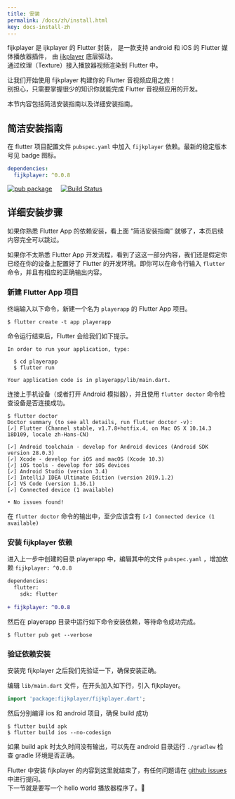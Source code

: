 ```yaml
---
title: 安装
permalink: /docs/zh/install.html
key: docs-install-zh
---
```



fijkplayer 是 ijkplayer 的 Flutter 封装， 是一款支持 android 和 iOS 的 Flutter 媒体播放器插件，
由 [ijkplayer](https://github.com/befovy/ijkplayer) 底层驱动。  
通过纹理（Texture）接入播放器视频渲染到 Flutter 中。  

让我们开始使用 fijkplayer 构建你的 Flutter 音视频应用之旅！  
别担心，只需要掌握很少的知识你就能完成 Flutter 音视频应用的开发。

本节内容包括简洁安装指南以及详细安装指南。

## 简洁安装指南

在 flutter 项目配置文件 `pubspec.yaml` 中加入 `fijkplayer` 依赖。最新的稳定版本号见 badge 图标。

```yaml
dependencies:
  fijkplayer: ^0.0.8
```

[![pub package](https://img.shields.io/pub/v/fijkplayer.svg)](https://pub.dartlang.org/packages/fijkplayer) &nbsp; &nbsp;
[![Build Status](https://travis-ci.org/befovy/fijkplayer.svg?branch=master)](https://travis-ci.org/befovy/fijkplayer) &nbsp; &nbsp; 

## 详细安装步骤

如果你熟悉 Flutter App 的依赖安装，看上面 “简洁安装指南” 就够了，本页后续内容完全可以跳过。


如果你不太熟悉 Flutter App 开发流程，看到了这这一部分内容，我们还是假定你已经在你的设备上配置好了 Flutter 的开发环境。即你可以在命令行输入 `flutter` 命令，并且有相应的正确输出内容。


### 新建 Flutter App 项目


终端输入以下命令，新建一个名为 `playerapp` 的 Flutter App 项目。
```
$ flutter create -t app playerapp
```
命令运行结束后，Flutter 会给我们如下提示。
```
In order to run your application, type:

  $ cd playerapp
  $ flutter run

Your application code is in playerapp/lib/main.dart.
```


连接上手机设备（或者打开 Android 模拟器），并且使用 `flutter doctor` 命令检查设备是否连接成功。


```
$ flutter doctor
Doctor summary (to see all details, run flutter doctor -v):
[✓] Flutter (Channel stable, v1.7.8+hotfix.4, on Mac OS X 10.14.3 18D109, locale zh-Hans-CN)

[✓] Android toolchain - develop for Android devices (Android SDK version 28.0.3)
[✓] Xcode - develop for iOS and macOS (Xcode 10.3)
[✓] iOS tools - develop for iOS devices
[✓] Android Studio (version 3.4)
[✓] IntelliJ IDEA Ultimate Edition (version 2019.1.2)
[✓] VS Code (version 1.36.1)
[✓] Connected device (1 available)

• No issues found!
```

在 `flutter doctor` 命令的输出中，至少应该含有 `[✓] Connected device (1 available)`


### 安装 fijkplayer 依赖

进入上一步中创建的目录 playerapp 中，编辑其中的文件 `pubspec.yaml` ，增加依赖 `fijkplayer: ^0.0.8`

```diff
dependencies:
  flutter:
    sdk: flutter
    
+ fijkplayer: ^0.0.8
```

然后在 playerapp 目录中运行如下命令安装依赖，等待命令成功完成。

```
$ flutter pub get --verbose
```


### 验证依赖安装

安装完 fijkplayer 之后我们先验证一下，确保安装正确。

编辑 `lib/main.dart` 文件，在开头加入如下行，引入 fijkplayer。
```dart
import 'package:fijkplayer/fijkplayer.dart';
```

然后分别编译 ios 和 android 项目，确保 build 成功

```
$ flutter build apk
$ flutter build ios --no-codesign
```

如果 build apk 时太久时间没有输出，可以先在 android 目录运行 `./gradlew` 检查 gradle 环境是否正确。


Flutter 中安装 fijkplayer 的内容到这里就结束了，有任何问题请在 [github issues](https://github.com/befovy/fijkplayer/issues) 中进行提问。    
下一节就是要写一个 hello world 播放器程序了。👏
